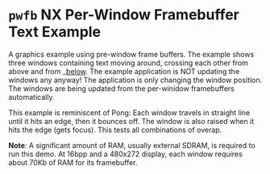 `pwfb` NX Per-Window Framebuffer Text Example
=============================================

A graphics example using pre-window frame buffers. The example shows
three windows containing text moving around, crossing each other from
above and from \_[below](). The example application is NOT updating the
windows any anyway! The application is only changing the window
position. The windows are being updated from the per-winidow
framebuffers automatically.

This example is reminiscent of Pong: Each window travels in straight
line until it hits an edge, then it bounces off. The window is also
raised when it hits the edge (gets focus). This tests all combinations
of overap.

**Note**: A significant amount of RAM, usually external SDRAM, is
required to run this demo. At 16bpp and a 480x272 display, each window
requires about 70Kb of RAM for its framebuffer.
